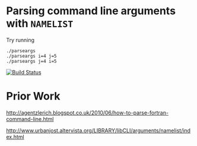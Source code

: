 # Parsing command line arguments with `NAMELIST`

Try running

    ./parseargs
    ./parseargs i=4 j=5
    ./parseargs j=4 i=5

[![Build Status](https://travis-ci.org/js947/namelist-argument-parsing.svg?branch=master)](https://travis-ci.org/js947/namelist-argument-parsing)

# Prior Work

http://agentzlerich.blogspot.co.uk/2010/06/how-to-parse-fortran-command-line.html

http://www.urbanjost.altervista.org/LIBRARY/libCLI/arguments/namelist/index.html
